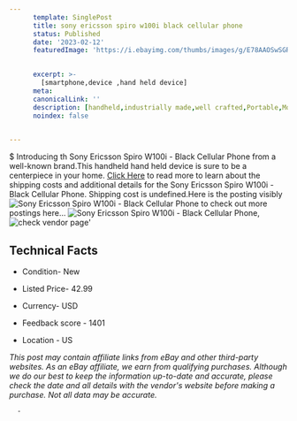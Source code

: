 ```yaml
---
      template: SinglePost
      title: sony ericsson spiro w100i black cellular phone
      status: Published
      date: '2023-02-12'
      featuredImage: 'https://i.ebayimg.com/thumbs/images/g/E78AAOSwSGRilSYb/s-l225.jpg'
       

      excerpt: >-
        [smartphone,device ,hand held device]
      meta:
      canonicalLink: ''
      description: [handheld,industrially made,well crafted,Portable,Mobile,Compact,Convenient,Lightweight,Maneuverable,Man-portable,Miniature,Carriable,Hand-held,Light,Holdable,Transportable,Mobile device,Pocket-sized,On-the-go,Wireless,Cordless,Compact size,Convenient size, smartphone,device ,hand held device]
      noindex: false
      

---
```

$
      Introducing th Sony Ericsson Spiro W100i - Black Cellular Phone from a well-known brand.This handheld hand held device is sure to be a centerpiece in your home. [Click Here](https://www.ebay.com/itm/155016809172?hash=item2417b8cad4%3Ag%3AE78AAOSwSGRilSYb&mkevt=1&mkcid=1&mkrid=711-53200-19255-0&campid=%253CePNCampaignId%253E&customid=%253CreferenceId%253E&toolid=10049) to read more to learn about the shipping costs and additional details for the Sony Ericsson Spiro W100i - Black Cellular Phone. Shipping cost is undefined.Here is the posting visibly ![Sony Ericsson Spiro W100i - Black Cellular Phone](https://i.ebayimg.com/thumbs/images/g/E78AAOSwSGRilSYb/s-l225.jpg) to check out more postings here... ![Sony Ericsson Spiro W100i - Black Cellular Phone](https://i.ebayimg.com/images/g/E78AAOSwSGRilSYb/s-l1600.jpg), ![check vendor page](https://origin-galleryplus.ebayimg.com/ws/web/155016809172_2_0_1/225x225.jpg,https://origin-galleryplus.ebayimg.com/ws/web/155016809172_3_0_1/225x225.jpg)'

      

 ## Technical Facts 



     
      

 - Condition- New 


      

 - Listed Price- 42.99 


      

 - Currency- USD 


      

 - Feedback score - 1401 


      

 - Location - US 


      
      

 *_This post may contain affiliate links from eBay and other third-party websites. As an eBay affiliate, we earn from qualifying purchases. Although we do our best to keep the information up-to-date and accurate, please check the date and all details with the vendor's website before making a purchase. Not all data may be accurate._*




      -
